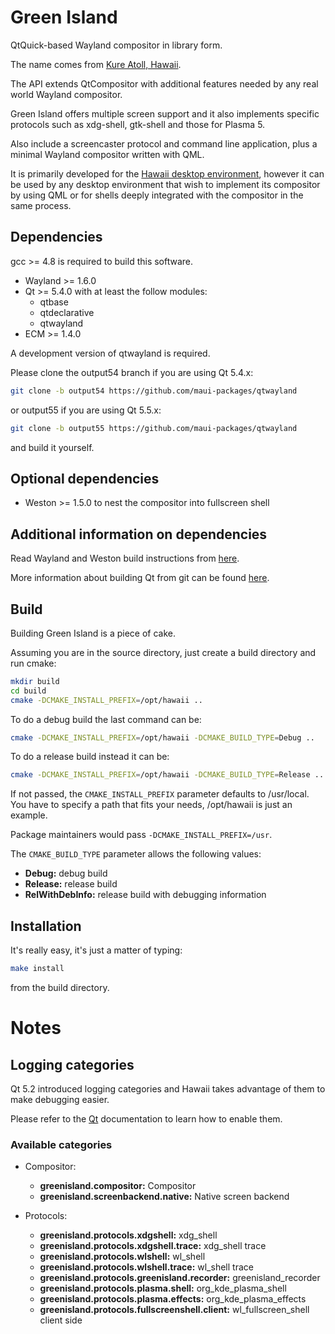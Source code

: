 Green Island
============

QtQuick-based Wayland compositor in library form.

The name comes from [Kure Atoll, Hawaii](http://en.wikipedia.org/wiki/Green_Island,_Hawaii).

The API extends QtCompositor with additional features needed by any real world
Wayland compositor.

Green Island offers multiple screen support and it also implements specific
protocols such as xdg-shell, gtk-shell and those for Plasma 5.

Also include a screencaster protocol and command line application, plus a
minimal Wayland compositor written with QML.

It is primarily developed for the [Hawaii desktop environment](https://github.com/hawaii-desktop),
however it can be used by any desktop environment that wish to implement
its compositor by using QML or for shells deeply integrated with the compositor
in the same process.

## Dependencies

gcc >= 4.8 is required to build this software.

* Wayland >= 1.6.0
* Qt >= 5.4.0 with at least the follow modules:
  * qtbase
  * qtdeclarative
  * qtwayland
* ECM >= 1.4.0


A development version of qtwayland is required.

Please clone the output54 branch if you are using Qt 5.4.x:

```sh
git clone -b output54 https://github.com/maui-packages/qtwayland
```

or output55 if you are using Qt 5.5.x:

```sh
git clone -b output55 https://github.com/maui-packages/qtwayland
```

and build it yourself.

## Optional dependencies

* Weston >= 1.5.0 to nest the compositor into fullscreen shell

## Additional information on dependencies

Read Wayland and Weston build instructions from [here](http://wayland.freedesktop.org/building.html).

More information about building Qt from git can be found [here](http://qt-project.org/wiki/Building-Qt-5-from-Git).

## Build

Building Green Island is a piece of cake.

Assuming you are in the source directory, just create a build directory
and run cmake:

```sh
mkdir build
cd build
cmake -DCMAKE_INSTALL_PREFIX=/opt/hawaii ..
```

To do a debug build the last command can be:

```sh
cmake -DCMAKE_INSTALL_PREFIX=/opt/hawaii -DCMAKE_BUILD_TYPE=Debug ..
```

To do a release build instead it can be:

```sh
cmake -DCMAKE_INSTALL_PREFIX=/opt/hawaii -DCMAKE_BUILD_TYPE=Release ..
```

If not passed, the `CMAKE_INSTALL_PREFIX` parameter defaults to /usr/local.
You have to specify a path that fits your needs, /opt/hawaii is just an example.

Package maintainers would pass `-DCMAKE_INSTALL_PREFIX=/usr`.

The `CMAKE_BUILD_TYPE` parameter allows the following values:

* **Debug:** debug build
* **Release:** release build
* **RelWithDebInfo:** release build with debugging information

## Installation

It's really easy, it's just a matter of typing:

```sh
make install
```

from the build directory.

# Notes

## Logging categories

Qt 5.2 introduced logging categories and Hawaii takes advantage of
them to make debugging easier.

Please refer to the [Qt](http://doc.qt.io/qt-5/qloggingcategory.html) documentation
to learn how to enable them.

### Available categories

* Compositor:
  * **greenisland.compositor:** Compositor
  * **greenisland.screenbackend.native:** Native screen backend

* Protocols:
  * **greenisland.protocols.xdgshell:** xdg_shell
  * **greenisland.protocols.xdgshell.trace:** xdg_shell trace
  * **greenisland.protocols.wlshell:** wl_shell
  * **greenisland.protocols.wlshell.trace:** wl_shell trace
  * **greenisland.protocols.greenisland.recorder:** greenisland_recorder
  * **greenisland.protocols.plasma.shell:** org_kde_plasma_shell
  * **greenisland.protocols.plasma.effects:** org_kde_plasma_effects
  * **greenisland.protocols.fullscreenshell.client:** wl_fullscreen_shell client side
